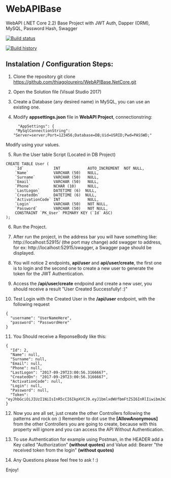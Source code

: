 # WebAPIBase
WebAPI (.NET Core 2.2) Base Project with JWT Auth, Dapper (ORM), MySQL, Password Hash, Swagger

[![Build status](https://ci.appveyor.com/api/projects/status/2g98rixcdtqq89br?svg=true)](https://ci.appveyor.com/project/thiagoloureiro/webapibase-netcore)

[![Build history](https://buildstats.info/appveyor/chart/thiagoloureiro/webapibase-netcore)](https://ci.appveyor.com/project/thiagoloureiro/webapibase-netcore/history)

## Instalation / Configuration Steps:

1) Clone the repository
git clone https://github.com/thiagoloureiro/WebAPIBase.NetCore.git

2) Open the Solution file (Visual Studio 2017)

3) Create a Database (any desired name) in MySQL, you can use an existing one.

4) Modify **appsettings.json** file in **WebAPI Project**, connectionstring:
   ```
     "AppSettings": {
    "MySqlConnectionString": "Server=server;Port=123456;Database=DB;Uid=USRID;Pwd=PASSWD;"
   ```
Modify using your values.

5) Run the User table Script (Located in DB Project)
```
CREATE TABLE User (
    `Id`             INT            AUTO_INCREMENT  NOT NULL,
    `Name`           VARCHAR (50)   NULL,
    `Surname`        VARCHAR (50)   NULL,
    `Email`          VARCHAR (50)   NULL,
    `Phone`          NCHAR (10)     NULL,
    `LastLogon`      DATETIME (6)  NULL,
    `CreatedOn`      DATETIME (6)  NULL,
    `ActivationCode` INT            NULL,
    `Login`          VARCHAR (50)   NOT NULL,
    `Password`       VARCHAR (50)   NOT NULL,
    CONSTRAINT `PK_User` PRIMARY KEY (`Id` ASC)
);

```

6) Run the Project.

7) After run the project, in the address bar you will have something like: http://localhost:52915/ (the port may change) add swagger to address, for ex: http://localhost:52915/swagger, a Swagger page should be displayed.

8) You will notice 2 endpoints, **api/user** and **api/user/create**, the first one is to login and the second one to create a new user to generate the token for the JWT Authentication.

9) Access the **/api/user/create** endpoind and create a new user, you should receive a result "User Created Successfully! :)"

10) Test Login with the Created User in the **/api/user** endpoint, with the following request
```
{
  "username": "UserNameHere",
  "password": "PasswordHere"
}
```
11) You Should receive a ReponseBody like this:
```
{
  "Id": 2,
  "Name": null,
  "Surname": null,
  "Email": null,
  "Phone": null,
  "LastLogon": "2017-09-29T23:00:56.3166667",
  "CreatedOn": "2017-09-29T23:00:56.3166667",
  "ActivationCode": null,
  "Login": null,
  "Password": null,
  "Token": "eyJhbGciOiJIUzI1NiIsInR5cCI6IkpXVCJ9.eyJ1bmlxdWVfbmFtZSI6InRlIiwibmJmIjoxNTA2NzE4ODk0LCJleHAiOjE1MDY3MjAwOTQsImlhdCI6MTUwNjcxODg5NH0.L5LEVLclhj8MSx4stFO44HYRkkdVwb3Pk_ILejRtqVA"
}
```

12) Now you are all set, just create the other Controllers following the patterns and rock on :)
Remember to dot use the **[AllowAnonymous]**  from the other Controllers you are going to create, because with this property will ignore and you can access the API Without Authentication.

13) To use Authentication for example using Postman, in the HEADER add a Key called "Authorization" **(without quotes)** and Value add: Bearer "the received token from the login" **(without quotes)**

14) Any Questions please feel free to ask ! :)

Enjoy!

